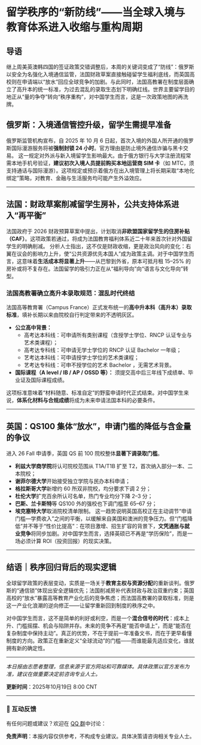 # 留学秩序的“新防线”——当全球入境与教育体系进入收缩与重构周期

## 导语
继上周美英澳韩四国的签证政策交错调整后，本周的关键词变成了“防线”：俄罗斯以安全为名强化入境通信监管，法国财政草案直接触碰留学生福利底线，而英国高校则在申请端以“放水”回应全球竞争的加剧。与此同时，法国高教署在制度层面确立了高升本的统一标准，为过去混乱的录取生态划下明确红线。世界主要留学目的地正从“量的争夺”转向“秩序重构”，对中国学生而言，这是一次政策地图的再洗牌。

## 俄罗斯：入境通信管控升级，留学生需提早准备

俄罗斯监管机构宣布，自 2025 年 10 月 6 日起，首次入境的外国人所开通的俄罗斯国际漫游服务将被**强制封锁 24 小时**。官方理由是防止境外通信诈骗与黑卡交易。
这一规定对外派与新入境留学生影响最大。由于俄方银行与大学注册流程常需本地手机号验证，**建议初次入境人员提前购买本地运营商 SIM 卡**（如 MTC，须支持通话与国际漫游）。这项规定或预示着俄方在出入境管理上将长期采取“本地化绑定”策略，对教育、金融与生活服务均可能产生外溢效应。

------

## 法国：财政草案削减留学生房补，公共支持体系进入“再平衡”

法国政府于 2026 财政预算草案中提出，计划取消**非欧盟国家留学生的住房补贴（CAF）**。这项政策若通过，将成为法国教育福利体系近二十年来首次针对外国留学生的明确削减。
分析人士指出，这不仅是财政收缩，更是政治风向的变化：右翼在议会的影响力上升，使“公共资源优先本国人”成为政策主调。对于中国学生而言，这意味着**生活成本将显著上升**——从巴黎到外省，原本可抵月租 15–25% 的房补或将不复存在。法国留学的吸引力正在从“福利导向”向“语言与文化导向”转型。

### 法国高教署确立高升本录取规范：混乱时代终结

法国高等教育署（Campus France）正式发布统一的**高中升本科（高升本）录取标准**，填补长期以来由院校自行判定带来的不透明灰区。

- **公立高中背景：**
  - 高考达本科线：可申请所有类别课程（含授学士学位、RNCP 认证专业与艺术类课程）；
  - 高考达专科线：可申请无学士学位的 RNCP 认证 Bachelor 一年级；
  - 艺考达本科线：可申请授学士学位的艺术类课程；
  - 艺考达专科线：可申不授学位的艺术 Bachelor ，无需艺术背景。
- **国际课程（A level / IB / AP / OSSD 等）：**
   须提交高中后三年线下成绩单、毕业证及国际课程成绩。

这项标准意味着“材料随意、标准自定”的野蛮申请时代正式结束。对中国学生来说，**体系化材料与合规成绩**将成为未来申请法国本科的必要条件。

---

## 英国：QS100 集体“放水”，申请门槛的降低与含金量的争议

进入 26 Fall 申请季，英国 QS 前 100 院校整体**显著下调录取门槛**。

- **利兹大学商学院**将认可院校范围从 T1A/T1B 扩至 T2，首次纳入部分一本、二本院校；
- **谢菲尔德大学**开始接受独立学院与民办本科申请；
- **格拉斯哥大学**新增约 60 所双非院校，均分要求下调 2 分；
- **杜伦大学**扩充百余所认可名单，热门专业均分下降 2–3 分；
- **巴斯、兰卡斯特**等 QS100 外的强校也下调门槛至 65–67 分；
- **埃克塞特大学**取消院校清单限制。
   这一趋势说明英国高校正在主动调节“申请门槛—学费收入”之间的平衡，以缓解来自美国和澳洲的竞争压力。但“门槛降低”并不等于“性价比提高”：在项目激增、招生扩容的背景下，**文凭通胀与就业竞争**将同步加剧。对中国学生而言，选择英硕已不再是“学历保险”，而是一场必须计算 ROI（投资回报）的现实决策。

---

## 结语｜秩序回归背后的现实逻辑

全球留学政策的表层变动，实质是一场关于**教育主权与资源分配**的重新谈判。俄罗斯的“通信锁”体现出安全逻辑优先；法国削减房补代表财政与政治双重约束；英国高校的“放水”暴露高等教育产业化后的竞争焦虑；而法国高教署的录取标准，则是这一产业化浪潮的逆向修正——让留学重新回到制度的秩序之中。

对中国学生而言，这不是简单的利好或利空，而是一个**混合信号的时代**：成本上升、门槛摇摆、机会与陷阱并存。未来的竞争不再是“能否申请上”，而是“能否在复杂制度中保持主动”。真正的优势，不在于提前一年准备文书，而在于更早看懂制度的方向。政策正在重新定义“全球流动”的门槛——而谁能最先适应变化，谁就拥有新的确定性。

---

*本日报由志愿者整理，信息来源于官方网站和可靠媒体。具体政策以官方发布为准，建议在做重要决定前咨询专业人士。*

**更新时间**：2025年10月19日 8:00 CNT  

---

### 📮 互动反馈

有任何问题或建议？欢迎在 [QQ 群](https://home.vineshore.org/)中讨论：

**免责声明**：本报内容仅供参考，不构成专业建议。具体决策请咨询相关专业人士。